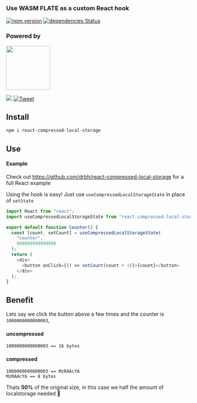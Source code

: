 ### Use WASM FLATE as a custom React hook


[![npm version](https://badge.fury.io/js/react-compressed-local-storage.svg)](https://badge.fury.io/js/react-compressed-local-storage)
[![dependencies Status](https://david-dm.org/dwyl/esta/status.svg)](https://david-dm.org/dwyl/esta)

### Powered by

<a href="https://github.com/drbh/wasm-flate">
<img src="https://raw.githubusercontent.com/drbh/wasm-flate/master/images/wasm-flate.png"  width="120" />
</a>

<img src="https://img.shields.io/github/stars/drbh/wasm-flate.svg" /> [![Tweet](https://img.shields.io/twitter/url/http/shields.io.svg?style=social)](https://twitter.com/intent/tweet?text=The%20fastest%20compression%20library%20in%20your%20browser.&url=https://github.com/drbh/wasm-flate&hashtags=wasm,js,webdev,rust,compression) 


## Install 
```bash
npm i react-compressed-local-storage
```

## Use


#### Example
Check out https://github.com/drbh/react-compressed-local-storage for a full React example

Using the hook is easy! Just use `useCompressedLocalStorageState` in place of `setState`

```javascript
import React from "react";
import useCompressedLocalStorageState from "react-compressed-local-storage";

export default function Counter() {
  const [count, setCount] = useCompressedLocalStorageState(
    "counter",
    999999999999999
  );
  return (
    <div>
      <button onClick={() => setCount(count + 1)}>{count}</button>
    </div>
  );
}
```


## Benefit

Lets say we click the button above a few times and the counter is `1000000000000003`, 

#### uncompressed  

```
1000000000000003 == 16 bytes
```

#### compressed

```
1000000000000003 == MzRAAcYA
MzRAAcYA == 8 bytes
```

Thats **50%** of the original size, in this case we half the amount of localstorage needed 🎉
